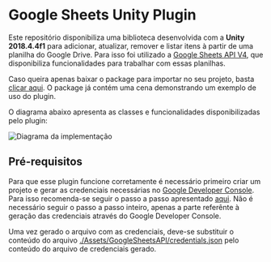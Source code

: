 # Google Sheets Unity Plugin

Este repositório disponibiliza uma biblioteca desenvolvida com a **Unity 2018.4.4f1** para adicionar, atualizar, remover e listar itens à partir de uma planilha do Google Drive. Para isso foi utilizado a [Google Sheets API V4](https://developers.google.com/sheets/api/guides/concepts), que disponibiliza funcionalidades para trabalhar com essas planilhas. 

Caso queira apenas baixar o package para importar no seu projeto, basta [clicar aqui](https://github.com/tecedufurb/google-sheets-unity/blob/master/google-sheets-unity.unitypackage). O package já contém uma cena demonstrando um exemplo de uso do plugin.

O diagrama abaixo apresenta as classes e funcionalidades disponibilizadas pelo plugin:

![Diagrama da implementação](https://github.com/tecedufurb/google-sheets-unity/blob/master/google-sheets-unity.jpg)


## Pré-requisitos
Para que esse plugin funcione corretamente é necessário primeiro criar um projeto e gerar as credenciais necessárias no [Google Developer Console](https://console.developers.google.com/). Para isso recomenda-se seguir o passo a passo apresentado [aqui](https://flaviocopes.com/google-api-authentication/). Não é necessário seguir o passo a passo inteiro, apenas a parte referênte à geração das credenciais através do Google Developer Console.

Uma vez gerado o arquivo com as credenciais, deve-se substituir o conteúdo do arquivo [./Assets/GoogleSheetsAPI/credentials.json](https://github.com/tecedufurb/google-sheets-unity/blob/master/Assets/GoogleSheetsAPI/credentials.json) pelo conteúdo do arquivo de credenciais gerado.
